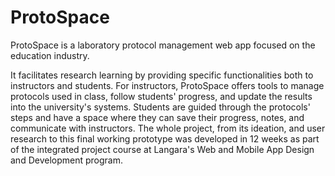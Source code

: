 # ProtoSpace

ProtoSpace is a laboratory protocol management web app focused on the education industry. 

It facilitates research learning by providing specific functionalities both to instructors and students. For instructors, ProtoSpace offers tools to manage protocols used in class, follow students' progress, and update the results into the university's systems. Students are guided through the protocols' steps and have a space where they can save their progress,  notes, and communicate with instructors. 
The whole project, from its ideation, and user research to this final working prototype was developed in 12 weeks as part of the integrated project course at Langara's Web and Mobile App Design and Development program.
